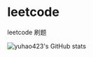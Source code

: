 # leetcode
leetcode 刷题


<a href="https://github.com/yuhao423">
  <div >
  <img src="https://github-readme-stats.vercel.app/api?username=yuhao423&show_icons=true&count_private=true&theme=vue-light&hide_border=true" alt="yuhao423's GitHub stats" style="zoom:100%;" align="left"/>
</a>

